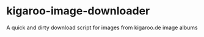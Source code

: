 # kigaroo-image-downloader
A quick and dirty download script for images from kigaroo.de image albums
